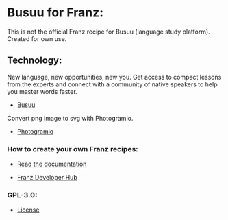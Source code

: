[comment]: <Author: Glauber GF (https://github.com/glaubergf)>
[comment]: <Create: 2022-05-19>

# Busuu for Franz:

This is not the official Franz recipe for Busuu (language study platform).
Created for own use.

## Technology:

New language, new opportunities, new you.
Get access to compact lessons from the experts and connect with a community of native speakers to help you master words faster.

* [Busuu](https://www.busuu.com/en)

Convert png image to svg with Photogramio.

* [Photogramio](https://photogramio.com/pt/png-to-svg)

### How to create your own Franz recipes:

* [Read the documentation](https://github.com/meetfranz/plugins)

* [Franz Developer Hub](https://meetfranz.com/developer)

### GPL-3.0:

* [License](https://mit-license.org/)
